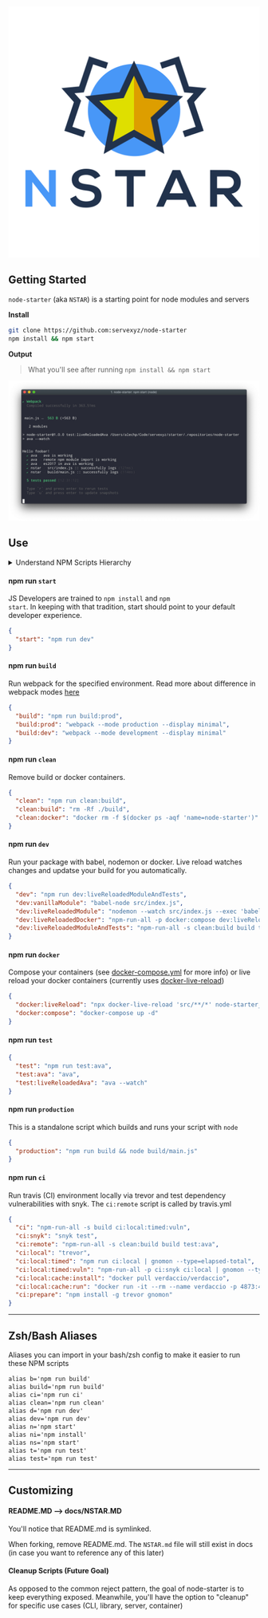![logo](./docs/logo/NStar.svg)

## Getting Started

`node-starter` (aka `NSTAR`) is a starting point for node modules and servers

**Install**

```sh
git clone https://github.com:servexyz/node-starter
npm install && npm start
```

**Output**

> What you'll see after running `npm install && npm start`

![npm-starter](./docs/npm_start.png)

## Use

<details>
<summary>Understand NPM Scripts Hierarchy</summary>

<h4>Parent scripts</h4>
<div style="border-left: 4px solid #E1E4E8; padding-left: 8px">The recommended way to use these parent commands is to point them at the child command that you'll use.</div>

<ul style="padding-top:5px">
<li><code>start</code> - Primary entry point; parent to dev</li>
<li><code>build</code> - Utility script; parent to build options</li>
<li><code>clean</code> - Utility script; intended to be used for docker & node_modules</li>
<li><code>dev</code> - Secondary entry point; parent to test</li>
<li><code>test</code> - Secondary entry point; &lt;<code>np</code>&gt; friendly </li>
<li><code>ci</code> - Utility script; parent to local and remote CI</li>
</ul>

<h4>Why parent & child scripts instead of inline?</h4>
By structuring it this way, you will be able to:

<ul style="padding-top:5px">
<li>use consistent bash aliases across multiple projects</li> 
<li>easily add/remove child scripts as needed</li> 
<li>make reusable child scripts across multiple parent scripts</li> 
</ul>
<hr />
</details>

#### npm run `start`

JS Developers are trained to <code>npm install</code> and <code>npm start</code>. In keeping with that tradition, start should point to your default developer experience.

```json
{
  "start": "npm run dev"
}
```

#### npm run `build`

Run webpack for the specified environment. Read more about difference in webpack modes <a href="https://webpack.js.org/configuration/mode/">here</a>

```json
{
  "build": "npm run build:prod",
  "build:prod": "webpack --mode production --display minimal",
  "build:dev": "webpack --mode development --display minimal"
}
```

#### npm run `clean`

Remove build or docker containers.

```json
{
  "clean": "npm run clean:build",
  "clean:build": "rm -Rf ./build",
  "clean:docker": "docker rm -f $(docker ps -aqf 'name=node-starter')"
}
```

#### npm run `dev`

Run your package with babel, nodemon or docker. Live reload watches changes and updatse your build for you automatically.

```json
{
  "dev": "npm run dev:liveReloadedModuleAndTests",
  "dev:vanillaModule": "babel-node src/index.js",
  "dev:liveReloadedModule": "nodemon --watch src/index.js --exec 'babel-node src/index.js'",
  "dev:liveReloadedDocker": "npm-run-all -p docker:compose dev:liveReloadedModule docker:liveReload ",
  "dev:liveReloadedModuleAndTests": "npm-run-all -s clean:build build test:liveReloadedAva"
}
```

#### npm run `docker`

Compose your containers (see <a href="https://github.com/servexyz/node-starter/blob/master/docker-compose.yml">docker-compose.yml</a> for more info) or live reload your docker containers (currently uses <a href="https://www.npmjs.com/package/docker-live-reload">docker-live-reload</a>)

```json
{
  "docker:liveReload": "npx docker-live-reload 'src/**/*' node-starter_server_1 /usr/src/server/src",
  "docker:compose": "docker-compose up -d"
}
```

#### npm run `test`

```json
{
  "test": "npm run test:ava",
  "test:ava": "ava",
  "test:liveReloadedAva": "ava --watch"
}
```

#### npm run `production`

This is a standalone script which builds and runs your script with <code>node</code>

```json
{
  "production": "npm run build && node build/main.js"
}
```

#### npm run `ci`

Run travis (CI) environment locally via trevor and test dependency vulnerabilities with snyk. The <code>ci:remote</code> script is called by travis.yml

```json
{
  "ci": "npm-run-all -s build ci:local:timed:vuln",
  "ci:snyk": "snyk test",
  "ci:remote": "npm-run-all -s clean:build build test:ava",
  "ci:local": "trevor",
  "ci:local:timed": "npm run ci:local | gnomon --type=elapsed-total",
  "ci:local:timed:vuln": "npm-run-all -p ci:snyk ci:local | gnomon --type=elapsed-total",
  "ci:local:cache:install": "docker pull verdaccio/verdaccio",
  "ci:local:cache:run": "docker run -it --rm --name verdaccio -p 4873:4873 verdaccio/verdaccio",
  "ci:prepare": "npm install -g trevor gnomon"
}
```

---

## Zsh/Bash Aliases

Aliases you can import in your bash/zsh config to make it easier to run these NPM scripts

```
alias b='npm run build'
alias build='npm run build'
alias ci='npm run ci'
alias clean='npm run clean'
alias d='npm run dev'
alias dev='npm run dev'
alias n='npm start'
alias ni='npm install'
alias ns='npm start'
alias t='npm run test'
alias test='npm run test'
```

---

## Customizing

#### README.MD --> docs/NSTAR.MD

You'll notice that README.md is symlinked.

When forking, remove README.md. The `NSTAR.md` file will still exist in docs (in case you want to reference any of this later)

#### Cleanup Scripts (Future Goal)

As opposed to the common reject pattern, the goal of node-starter is to keep everything exposed. Meanwhile, you'll have the option to "cleanup" for specific use cases (CLI, library, server, container)
